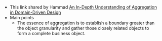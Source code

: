 - This link shared by Hammad [An In-Depth Understanding of Aggregation in Domain-Driven Design](https://www.alibabacloud.com/blog/an-in-depth-understanding-of-aggregation-in-domain-driven-design_598034)
- Main points
	- The essence of aggregation is to establish a boundary greater than the object granularity and gather those closely related objects to form a complete business object.
